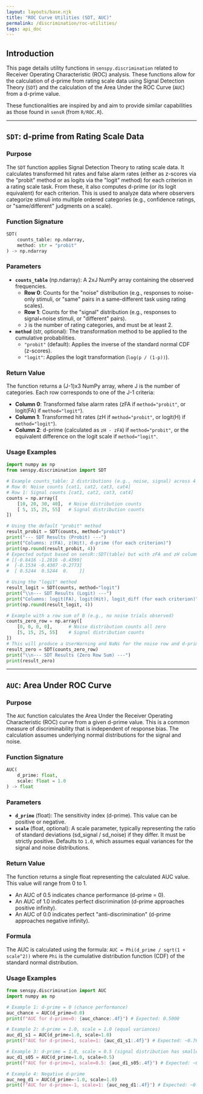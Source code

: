 ```yaml
---
layout: layouts/base.njk
title: "ROC Curve Utilities (SDT, AUC)"
permalink: /discrimination/roc-utilities/
tags: api_doc
---
```


## Introduction

This page details utility functions in `senspy.discrimination` related to Receiver Operating Characteristic (ROC) analysis. These functions allow for the calculation of d-prime from rating scale data using Signal Detection Theory (`SDT`) and the calculation of the Area Under the ROC Curve (`AUC`) from a d-prime value.

These functionalities are inspired by and aim to provide similar capabilities as those found in `sensR` (from `R/ROC.R`).

---

## `SDT`: d-prime from Rating Scale Data

### Purpose

The `SDT` function applies Signal Detection Theory to rating scale data. It calculates transformed hit rates and false alarm rates (either as z-scores via the "probit" method or as logits via the "logit" method) for each criterion in a rating scale task. From these, it also computes d-prime (or its logit equivalent) for each criterion. This is used to analyze data where observers categorize stimuli into multiple ordered categories (e.g., confidence ratings, or "same/different" judgments on a scale).

### Function Signature

```python
SDT(
    counts_table: np.ndarray, 
    method: str = "probit"
) -> np.ndarray
```

### Parameters

*   **`counts_table`** (np.ndarray): A 2xJ NumPy array containing the observed frequencies.
    *   **Row 0**: Counts for the "noise" distribution (e.g., responses to noise-only stimuli, or "same" pairs in a same-different task using rating scales).
    *   **Row 1**: Counts for the "signal" distribution (e.g., responses to signal+noise stimuli, or "different" pairs).
    *   `J` is the number of rating categories, and must be at least 2.
*   **`method`** (str, optional): The transformation method to be applied to the cumulative probabilities.
    *   `"probit"` (default): Applies the inverse of the standard normal CDF (z-scores).
    *   `"logit"`: Applies the logit transformation (`log(p / (1-p))`).

### Return Value

The function returns a (J-1)x3 NumPy array, where J is the number of categories. Each row corresponds to one of the J-1 criteria:

*   **Column 0**: Transformed false alarm rates (zFA if `method="probit"`, or logit(FA) if `method="logit"`).
*   **Column 1**: Transformed hit rates (zH if `method="probit"`, or logit(H) if `method="logit"`).
*   **Column 2**: d-prime (calculated as `zH - zFA`) if `method="probit"`, or the equivalent difference on the logit scale if `method="logit"`.

### Usage Examples

```python
import numpy as np
from senspy.discrimination import SDT

# Example counts_table: 2 distributions (e.g., noise, signal) across 4 rating categories
# Row 0: Noise counts [cat1, cat2, cat3, cat4]
# Row 1: Signal counts [cat1, cat2, cat3, cat4]
counts = np.array([
    [10, 20, 30, 40],  # Noise distribution counts
    [ 5, 15, 25, 55]   # Signal distribution counts
])

# Using the default "probit" method
result_probit = SDT(counts, method="probit")
print("--- SDT Results (Probit) ---")
print("Columns: z(FA), z(Hit), d-prime (for each criterion)")
print(np.round(result_probit, 4))
# Expected output based on sensR::SDT(table) but with zFA and zH columns swapped:
# [[-0.8416 -1.2816 -0.4399]
#  [-0.1534 -0.4307 -0.2773]
#  [ 0.5244  0.5244  0.    ]]

# Using the "logit" method
result_logit = SDT(counts, method="logit")
print("\\n--- SDT Results (Logit) ---")
print("Columns: logit(FA), logit(Hit), logit_diff (for each criterion)")
print(np.round(result_logit, 4))

# Example with a row sum of 0 (e.g., no noise trials observed)
counts_zero_row = np.array([
    [0, 0, 0, 0],      # Noise distribution counts all zero
    [5, 15, 25, 55]    # Signal distribution counts
])
# This will produce a UserWarning and NaNs for the noise row and d-primes
result_zero = SDT(counts_zero_row) 
print("\\n--- SDT Results (Zero Row Sum) ---")
print(result_zero)
```

---

## `AUC`: Area Under ROC Curve

### Purpose

The `AUC` function calculates the Area Under the Receiver Operating Characteristic (ROC) curve from a given d-prime value. This is a common measure of discriminability that is independent of response bias. The calculation assumes underlying normal distributions for the signal and noise.

### Function Signature

```python
AUC(
    d_prime: float, 
    scale: float = 1.0
) -> float
```

### Parameters

*   **`d_prime`** (float): The sensitivity index (d-prime). This value can be positive or negative.
*   **`scale`** (float, optional): A scale parameter, typically representing the ratio of standard deviations (sd_signal / sd_noise) if they differ. It must be strictly positive. Defaults to `1.0`, which assumes equal variances for the signal and noise distributions.

### Return Value

The function returns a single float representing the calculated AUC value. This value will range from 0 to 1.
*   An AUC of 0.5 indicates chance performance (d-prime = 0).
*   An AUC of 1.0 indicates perfect discrimination (d-prime approaches positive infinity).
*   An AUC of 0.0 indicates perfect "anti-discrimination" (d-prime approaches negative infinity).

### Formula

The AUC is calculated using the formula:
`AUC = Phi(d_prime / sqrt(1 + scale^2))`
where `Phi` is the cumulative distribution function (CDF) of the standard normal distribution.

### Usage Examples

```python
from senspy.discrimination import AUC
import numpy as np

# Example 1: d-prime = 0 (chance performance)
auc_chance = AUC(d_prime=0.0)
print(f"AUC for d-prime=0: {auc_chance:.4f}") # Expected: 0.5000

# Example 2: d-prime = 1.0, scale = 1.0 (equal variances)
auc_d1_s1 = AUC(d_prime=1.0, scale=1.0)
print(f"AUC for d-prime=1, scale=1: {auc_d1_s1:.4f}") # Expected: ~0.7602 (norm.cdf(1/sqrt(2)))

# Example 3: d-prime = 1.0, scale = 0.5 (signal distribution has smaller variance)
auc_d1_s05 = AUC(d_prime=1.0, scale=0.5)
print(f"AUC for d-prime=1, scale=0.5: {auc_d1_s05:.4f}") # Expected: ~0.8142 (norm.cdf(1/sqrt(1+0.25)))

# Example 4: Negative d-prime
auc_neg_d1 = AUC(d_prime=-1.0, scale=1.0)
print(f"AUC for d-prime=-1, scale=1: {auc_neg_d1:.4f}") # Expected: ~0.2398 (norm.cdf(-1/sqrt(2)))
```
